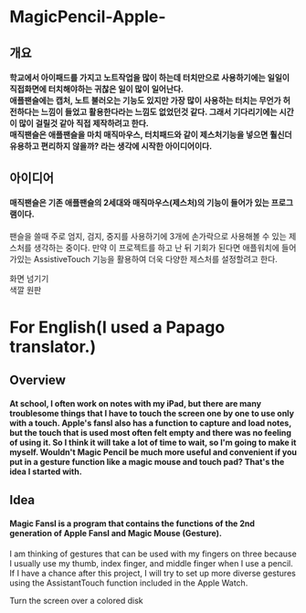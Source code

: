 # MagicPencil-Apple-

## 개요
#### 학교에서 아이패드를 가지고 노트작업을 많이 하는데 터치만으로 사용하기에는 일일이 직접화면에 터치해야하는 귀찮은 일이 많이 일어난다.<br/> 애플팬슬에는 캡처, 노트 불러오는 기능도 있지만 가장 많이 사용하는 터치는 무언가 허전하다는 느낌이 들었고 활용한다라는 느낌도 없었던것 같다. 그래서 기다리기에는 시간이 많이 걸릴것 같아 직접 제작하려고 한다.<br/> 매직팬슬은 애플팬슬을 마치 매직마우스, 터치패드와 같이 제스처기능을 넣으면 훨신더 유용하고 편리하지 않을까? 라는 생각에 시작한 아이디어이다.

## 아이디어
#### 매직팬슬은 기존 애플팬슬의 2세대와 매직마우스(제스처)의 기능이 들어가 있는 프로그램이다.
팬슬을 쓸때 주로 엄지, 검지, 중지를 사용하기에 3개에 손가락으로 사용해볼 수 있는 제스처를 생각하는 중이다.
만약 이 프로젝트를 하고 난 뒤 기회가 된다면 애플워치에 들어가있는 AssistiveTouch 기능을 활용하여 더욱 다양한 제스처를 설정할려고 한다.

화면 넘기기<br/>
색깔 원판
  
# For English(I used a Papago translator.)

## Overview
#### At school, I often work on notes with my iPad, but there are many troublesome things that I have to touch the screen one by one to use only with a touch. Apple's fansl also has a function to capture and load notes, but the touch that is used most often felt empty and there was no feeling of using it. So I think it will take a lot of time to wait, so I'm going to make it myself. Wouldn't Magic Pencil be much more useful and convenient if you put in a gesture function like a magic mouse and touch pad? That's the idea I started with.

## Idea
#### Magic Fansl is a program that contains the functions of the 2nd generation of Apple Fansl and Magic Mouse (Gesture).
I am thinking of gestures that can be used with my fingers on three because I usually use my thumb, index finger, and middle finger when I use a pencil.
If I have a chance after this project, I will try to set up more diverse gestures using the AssistantTouch function included in the Apple Watch.

Turn the screen over <bar>
a colored disk
